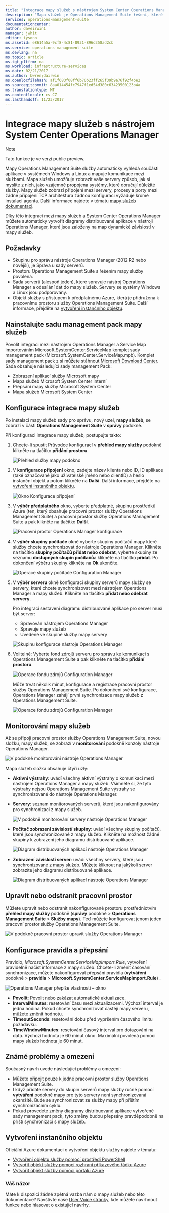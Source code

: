 ```yaml
---
title: "Integrace mapy služeb s nástrojem System Center Operations Manager | Microsoft Docs"
description: "Mapa služeb je Operations Management Suite řešení, které automaticky zjistí součásti aplikace v systémech Windows a Linux a mapuje komunikace mezi službami. Tento článek popisuje pomocí mapy služeb pro automatické vytvoření diagramy distribuované aplikace v nástroji Operations Manager."
services: operations-management-suite
documentationcenter: 
author: daveirwin1
manager: jwhit
editor: tysonn
ms.assetid: e8614a5a-9cf8-4c81-8931-896d358ad2cb
ms.service: operations-management-suite
ms.devlang: na
ms.topic: article
ms.tgt_pltfrm: na
ms.workload: infrastructure-services
ms.date: 02/21/2017
ms.author: bwren;dairwin
ms.openlocfilehash: af1f683f08ff6b70b23ff265f39b9a76f92f4be2
ms.sourcegitcommit: 8aa014454fc7947f1ed54d380c63423500123b4a
ms.translationtype: MT
ms.contentlocale: cs-CZ
ms.lasthandoff: 11/23/2017
---
```

# <a name="service-map-integration-with-system-center-operations-manager"></a>Integrace mapy služeb s nástrojem System Center Operations Manager
  > [!NOTE]
  > Tato funkce je ve verzi public preview.
  > 
  
Mapy Operations Management Suite služby automaticky vyhledá součásti aplikace v systémech Windows a Linux a mapuje komunikace mezi službami. Mapa služeb umožňuje zobrazit vaše servery způsob, jak si myslíte z nich, jako vzájemně propojena systémy, které doručují důležité služby. Mapy služeb zobrazí připojení mezi servery, procesy a porty mezi žádné připojení TCP architektura žádnou konfiguraci vyžaduje kromě instalaci agenta. Další informace najdete v tématu [mapy služeb dokumentaci](operations-management-suite-service-map.md).

Díky této integraci mezi mapy služeb a System Center Operations Manager můžete automaticky vytvořit diagramy distribuované aplikace v nástroji Operations Manager, které jsou založeny na map dynamické závislostí v mapy služeb.

## <a name="prerequisites"></a>Požadavky
* Skupinu pro správu nástroje Operations Manager (2012 R2 nebo novější), je Správa u sady serverů.
* Prostoru Operations Management Suite s řešením mapy služby povolena.
* Sada serverů (alespoň jeden), které spravuje nástroj Operations Manager a odesílání dat do mapy služeb. Servery se systémy Windows a Linux jsou podporovány.
* Objekt služby s přístupem k předplatnému Azure, která je přidružena k pracovnímu prostoru služby Operations Management Suite. Další informace, přejděte na [vytvoření instančního objektu](#creating-a-service-principal).

## <a name="install-the-service-map-management-pack"></a>Nainstalujte sadu management pack mapy služeb
Povolit integraci mezi nástrojem Operations Manager a Service Map importováním Microsoft.SystemCenter.ServiceMap komplet sady management pack (Microsoft.SystemCenter.ServiceMap.mpb). Komplet sady management pack z si můžete stáhnout [Microsoft Download Center](https://www.microsoft.com/download/details.aspx?id=55763). Sada obsahuje následující sady management Pack:
* Zobrazení aplikací služby Microsoft mapy
* Mapa služeb Microsoft System Center interní
* Přepsání mapy služby Microsoft System Center
* Mapa služeb Microsoft System Center

## <a name="configure-the-service-map-integration"></a>Konfigurace integrace mapy služeb
Po instalaci mapy služeb sady pro správu, nový uzel, **mapy služeb**, se zobrazí v části **Operations Management Suite** v **správy** podokně. 

Při konfiguraci integrace mapy služeb, postupujte takto:

1. Chcete-li spustit Průvodce konfigurací v **přehled mapy služby** podokně klikněte na tlačítko **přidání prostoru**.  

    ![Přehled služby mapy podokno](media/oms-service-map/scom-configuration.png)

2. V **konfigurace připojení** okno, zadejte název klienta nebo ID, ID aplikace (také označované jako uživatelské jméno nebo clientID) a heslo instanční objekt a potom klikněte na **Další**. Další informace, přejděte na [vytvoření instančního objektu](#creating-a-service-principal).

    ![Okno Konfigurace připojení](media/oms-service-map/scom-config-spn.png)

3. V **výběr předplatného** okno, vyberte předplatné, skupinu prostředků Azure (ten, který obsahuje pracovní prostor služby Operations Management Suite) a pracovní prostor služby Operations Management Suite a pak klikněte na tlačítko **Další**.

    ![Pracovní prostor Operations Manager konfigurace](media/oms-service-map/scom-config-workspace.png)

4. V **výběr skupiny počítače** okně vyberte skupiny počítačů mapy které služby chcete synchronizovat do nástroje Operations Manager. Klikněte na tlačítko **skupiny počítačů přidat nebo odebrat**, vyberte skupiny ze seznamu **dostupných skupin počítačů**a klikněte na tlačítko **přidat**.  Po dokončení výběru skupiny klikněte na **Ok** ukončíte.
    
    ![Operace skupiny počítače Configuration Manager](media/oms-service-map/scom-config-machine-groups.png)
    
5. V **výběr serveru** okně konfiguraci skupiny serverů mapy služby se servery, které chcete synchronizovat mezi nástrojem Operations Manager a mapy služeb. Klikněte na tlačítko **přidat nebo odebrat servery**.   
    
    Pro integraci sestavení diagramu distribuované aplikace pro server musí být server:

    * Spravován nástrojem Operations Manager
    * Spravuje mapy služeb
    * Uvedené ve skupině služby mapy servery

    ![Skupinu konfigurace nástroje Operations Manager](media/oms-service-map/scom-config-group.png)

6. Volitelné: Vyberte fond zdrojů serveru pro správu ke komunikaci s Operations Management Suite a pak klikněte na tlačítko **přidání prostoru**.

    ![Operace fondu zdrojů Configuration Manager](media/oms-service-map/scom-config-pool.png)

    Může trvat několik minut, konfigurace a registrace pracovní prostor služby Operations Management Suite. Po dokončení své konfigurace, Operations Manager zahájí první synchronizace mapy služeb z Operations Management Suite.

    ![Operace fondu zdrojů Configuration Manager](media/oms-service-map/scom-config-success.png)


## <a name="monitor-service-map"></a>Monitorování mapy služeb
Až se připojí pracovní prostor služby Operations Management Suite, novou složku, mapy služeb, se zobrazí v **monitorování** podokně konzoly nástroje Operations Manager.

![V podokně monitorování nástroje Operations Manager](media/oms-service-map/scom-monitoring.png)

Mapa služeb složka obsahuje čtyři uzly:
* **Aktivní výstrahy**: uvádí všechny aktivní výstrahy o komunikaci mezi nástrojem Operations Manager a mapy služeb.  Všimněte si, že tyto výstrahy nejsou Operations Management Suite výstrahy se synchronizované do nástroje Operations Manager. 

* **Servery**: seznam monitorovaných serverů, které jsou nakonfigurovány pro synchronizaci z mapy služeb.

    ![V podokně monitorování servery nástroje Operations Manager](media/oms-service-map/scom-monitoring-servers.png)

* **Počítač zobrazení závislostí skupiny**: uvádí všechny skupiny počítačů, které jsou synchronizované z mapy služeb. Klikněte na možnost žádné skupiny k zobrazení jeho diagramu distribuované aplikace.

    ![Diagram distribuovaných aplikací nástroje Operations Manager](media/oms-service-map/scom-group-dad.png)

* **Zobrazení závislostí server**: uvádí všechny servery, které jsou synchronizované z mapy služeb. Můžete kliknout na jakýkoli server zobrazíte jeho diagramu distribuované aplikace.

    ![Diagram distribuovaných aplikací nástroje Operations Manager](media/oms-service-map/scom-dad.png)

## <a name="edit-or-delete-the-workspace"></a>Upravit nebo odstranit pracovní prostor
Můžete upravit nebo odstranit nakonfigurované prostoru prostřednictvím **přehled mapy služby** podokně (**správy** podokně > **Operations Management Suite**  >  **Služby mapy**). Teď můžete konfigurovat jenom jeden pracovní prostor služby Operations Management Suite.

![V podokně pracovní prostor upravit služby Operations Manager](media/oms-service-map/scom-edit-workspace.png)

## <a name="configure-rules-and-overrides"></a>Konfigurace pravidla a přepsání
Pravidlo, _Microsoft.SystemCenter.ServiceMapImport.Rule_, vytvoření pravidelně načíst informace z mapy služeb. Chcete-li změnit časování synchronizace, můžete nakonfigurovat přepsání pravidla (**vytváření** podokně > **pravidla** > **Microsoft.SystemCenter.ServiceMapImport.Rule**) .

![Operations Manager přepíše vlastnosti – okno](media/oms-service-map/scom-overrides.png)

* **Povolit**: Povolit nebo zakázat automatické aktualizace. 
* **IntervalMinutes**: resetování času mezi aktualizacemi. Výchozí interval je jedna hodina. Pokud chcete synchronizovat častěji mapy serveru, můžete změnit hodnotu.
* **TimeoutSeconds**: resetování dobu před vypršením časového limitu požadavku. 
* **TimeWindowMinutes**: resetování časový interval pro dotazování na data. Výchozí hodnota je 60 minut okno. Maximální povolená pomocí mapy služeb hodnota je 60 minut.

## <a name="known-issues-and-limitations"></a>Známé problémy a omezení

Současný návrh uvede následující problémy a omezení:
* Můžete připojit pouze k jedné pracovní prostor služby Operations Management Suite.
* I když přidáte servery do skupin serverů mapy služby ručně pomocí **vytváření** podokně mapy pro tyto servery není synchronizovaná okamžitě.  Bude se synchronizovat ze služby mapy při příštím synchronizačním cyklu.
* Pokud provedete změny diagramy distribuované aplikace vytvořené sady management pack, tyto změny budou přepsány pravděpodobně na příští synchronizaci s mapy služeb.

## <a name="create-a-service-principal"></a>Vytvoření instančního objektu
Oficiální Azure dokumentaci o vytvoření objektu služby najdete v tématu:
* [Vytvoření objektu služby pomocí prostředí PowerShell](https://docs.microsoft.com/azure/azure-resource-manager/resource-group-authenticate-service-principal)
* [Vytvořit objekt služby pomocí rozhraní příkazového řádku Azure](https://docs.microsoft.com/azure/azure-resource-manager/resource-group-authenticate-service-principal-cli)
* [Vytvořit objekt služby pomocí portálu Azure](https://docs.microsoft.com/azure/azure-resource-manager/resource-group-create-service-principal-portal)

### <a name="feedback"></a>Váš názor
Máte k dispozici žádné zpětná vazba nám o mapy služeb nebo této dokumentace? Navštivte naše [User Voice stránky](https://feedback.azure.com/forums/267889-log-analytics/category/184492-service-map), kde můžete navrhnout funkce nebo hlasovat o existující návrhy.
